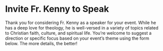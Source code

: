 # Invite Fr. Kenny to Speak

Thank you for considering Fr. Kenny as a speaker for your event. While he has a deep love for theology, he is well-versed in a variety of topics related to Christian faith, culture, and spiritual life. You’re welcome to suggest a direction or specific focus based on your event’s theme using the form below. The more details, the better!

